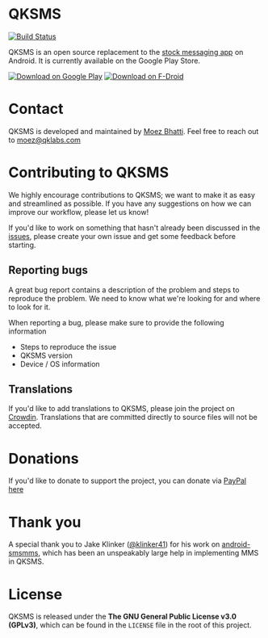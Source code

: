 # QKSMS

[![Build Status](https://travis-ci.org/moezbhatti/qksms.svg?branch=master)](https://travis-ci.org/moezbhatti/qksms)

QKSMS is an open source replacement to the [stock messaging app](https://github.com/android/platform_packages_apps_mms) on Android. It is currently available on the Google Play Store.

[![Download on Google Play](http://i.imgur.com/rHhHvZw.png)](https://play.google.com/store/apps/details?id=com.moez.QKSMS)
[![Download on F-Droid](https://f-droid.org/wiki/images/0/06/F-Droid-button_get-it-on.png)](https://f-droid.org/repository/browse/?fdid=com.moez.QKSMS)

# Contact

QKSMS is developed and maintained by [Moez Bhatti](https://github.com/moezbhatti). Feel free to reach out to moez@qklabs.com

# Contributing to QKSMS

We highly encourage contributions to QKSMS; we want to make it as easy and streamlined as possible. If you have any suggestions on how we can improve our workflow, please let us know!

If you'd like to work on something that hasn't already been discussed in the [issues](https://github.com/moezbhatti/qksms/issues), please create your own issue and get some feedback before starting.

## Reporting bugs

A great bug report contains a description of the problem and steps to reproduce the problem. We need to know what we're looking for and where to look for it.

When reporting a bug, please make sure to provide the following information
- Steps to reproduce the issue
- QKSMS version
- Device / OS information

## Translations

If you'd like to add translations to QKSMS, please join the project on [Crowdin](https://crowdin.com/project/qksms). Translations that are committed directly to source files will not be accepted. 

# Donations

If you'd like to donate to support the project, you can donate via [PayPal here](http://bit.ly/QKSMSDonation)

# Thank you

A special thank you to Jake Klinker ([@klinker41](https://github.com/klinker41)) for his work on [android-smsmms](https://github.com/klinker41/android-smsmms), which has been an unspeakably large help in implementing MMS in QKSMS.

# License

QKSMS is released under the **The GNU General Public License v3.0 (GPLv3)**, which can be found in the `LICENSE` file in the root of this project.
